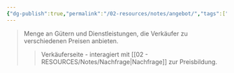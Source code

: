 ```yaml
---
{"dg-publish":true,"permalink":"/02-resources/notes/angebot/","tags":["markt/mechanismus","wirtschaft/bwl"],"noteIcon":"","updated":"2025-09-27T01:32:43.739+02:00"}
---
```


>Menge an Gütern und Dienstleistungen, die Verkäufer zu verschiedenen Preisen anbieten.
>>Verkäuferseite - interagiert mit [[02 - RESOURCES/Notes/Nachfrage\|Nachfrage]] zur Preisbildung.